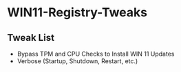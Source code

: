 # WIN11-Registry-Tweaks

## Tweak List

 - Bypass TPM and CPU Checks to Install WIN 11 Updates
 - Verbose (Startup, Shutdown, Restart, etc.)
